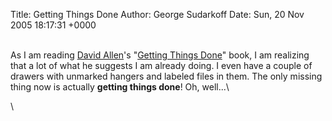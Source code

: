 Title: Getting Things Done
Author: George Sudarkoff
Date: Sun, 20 Nov 2005 18:17:31 +0000

\
As I am reading [David Allen](http://www.davidco.com/)'s "[Getting
Things Done](http://www.amazon.com/gp/product/0142000280/)" book, I am
realizing that a lot of what he suggests I am already doing. I even have
a couple of drawers with unmarked hangers and labeled files in them. The
only missing thing now is actually **getting things done**! Oh, well...\

\

